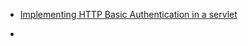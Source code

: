 
- [Implementing HTTP Basic Authentication in a servlet](/2013/03/15611653/)

- [](/2011/12/8483836/)

